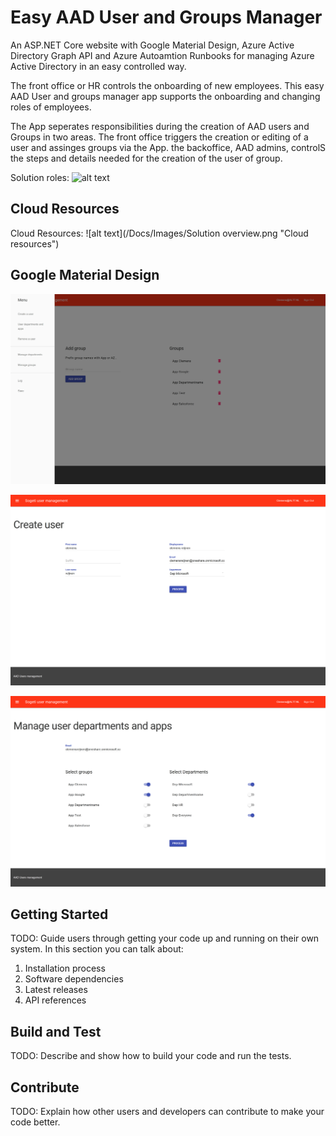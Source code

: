# Easy AAD User and Groups Manager

An ASP.NET Core website with Google Material Design, Azure Active Directory Graph API and Azure Autoamtion Runbooks for managing Azure Active Directory in an easy controlled way. 

The front office or HR controls the onboarding of new employees. This easy AAD User and groups manager app supports the onboarding and changing roles of employees.

The App seperates responsibilities during the creation of AAD users and Groups in two areas. The front office triggers the creation or editing of a user and assinges groups via the App. the backoffice, AAD admins, controlS the steps and details needed for the creation of the user of group.

Solution roles:
![alt text](/Docs/Images/responsebilities.png "Solution")

## Cloud Resources

Cloud Resources:
![alt text](/Docs/Images/Solution overview.png "Cloud resources")

## Google Material Design

![alt text](/Docs/Images/gmd-menu.png "Solution")

![alt text](/Docs/Images/gmd-newuser.png "Solution")

![alt text](/Docs/Images/gmd-editgroups.png "Solution")

## Getting Started

TODO: Guide users through getting your code up and running on their own system. In this section you can talk about:

1.	Installation process
2.	Software dependencies
3.	Latest releases
4.	API references

## Build and Test

TODO: Describe and show how to build your code and run the tests. 

## Contribute

TODO: Explain how other users and developers can contribute to make your code better. 
